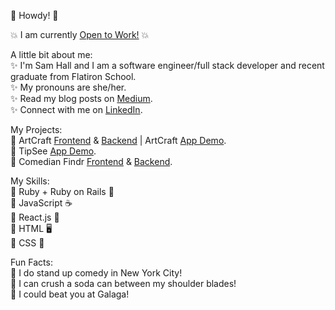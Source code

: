 🤠 Howdy! 🤠    

💥 I am currently [Open to Work!](https://www.linkedin.com/in/sam-l-hall/) 💥  

A little bit about me:  
✨ I'm Sam Hall and I am a software engineer/full stack developer and recent graduate from Flatiron School.  
✨ My pronouns are she/her.  
✨ Read my blog posts on [Medium](https://samhalll.medium.com/).  
✨ Connect with me on [LinkedIn](https://www.linkedin.com/in/sam-l-hall/).    

My Projects:  
🤖 ArtCraft [Frontend](https://github.com/samhall330/ArtCraftFrontend) & [Backend](https://github.com/samhall330/ArtCraftBackend) | ArtCraft [App Demo](https://youtu.be/7JWl2oUmVds).   
🤖 TipSee [App Demo](https://youtu.be/6YKwBB09EME).   
🤖 Comedian Findr [Frontend](https://github.com/evaldman/ComedianFindrFrontEnd) & [Backend](https://github.com/evaldman/ComedianFindrBackEnd).   

My Skills:  
🍳 Ruby + Ruby on Rails 💎  
🍳 JavaScript ☕️  
🍳 React.js  👀  
🍳 HTML 🖥  
🍳 CSS 👾  

Fun Facts:  
🦑 I do stand up comedy in New York City!  
🦑 I can crush a soda can between my shoulder blades!  
🦑 I could beat you at Galaga!  
